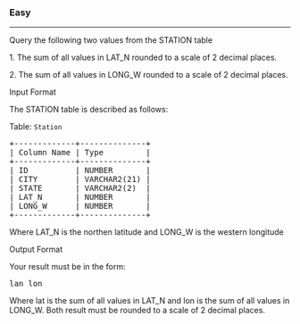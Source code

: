 <h3>Easy</h3><hr>

<p>Query the following two values from the STATION table</p>
<p>1. The sum of all values in LAT_N rounded to a scale of 2 decimal places.</p>
<p>2. The sum of all values in LONG_W rounded to a scale of 2 decimal places.</p>

<p><bold>Input Format<bold></p>
<p>The STATION table is described as follows:</p>
<p>Table: <code>Station</code></p>


<pre>
+-------------+--------------+
| Column Name | Type         |
+-------------+--------------+
| ID  	      | NUMBER       |
| CITY        | VARCHAR2(21) |
| STATE       | VARCHAR2(2)  |
| LAT_N       | NUMBER       |
| LONG_W      | NUMBER       |
+-------------+--------------+
</pre>

<p>Where LAT_N is the northen latitude and LONG_W is the western longitude</p>
<p><bold>Output Format</bold></p>
<p>Your result must be in the form:</p>
<pre>
lan lon
</pre>

<p>Where lat is the sum of all values in LAT_N and lon is the sum of all values in LONG_W. Both result must be rounded to a scale of 2 decimal places.</p>
